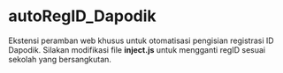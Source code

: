 # autoRegID_Dapodik

Ekstensi peramban web khusus untuk otomatisasi pengisian registrasi ID Dapodik.
Silakan modifikasi file **inject.js** untuk mengganti regID sesuai sekolah yang bersangkutan.
